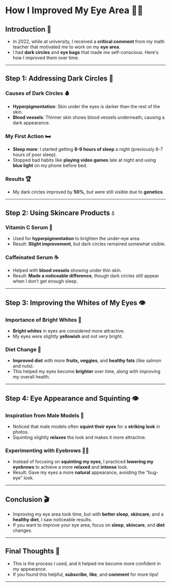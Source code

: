 # How I Improved My Eye Area 👀✨

## Introduction 🌟
- In 2022, while at university, I received a **critical comment** from my math teacher that motivated me to work on my **eye area**.
- I had **dark circles** and **eye bags** that made me self-conscious. Here's how I improved them over time.

---

## Step 1: Addressing Dark Circles 🔵

### Causes of Dark Circles 🩸
- **Hyperpigmentation**: Skin under the eyes is darker than the rest of the skin.
- **Blood vessels**: Thinner skin shows blood vessels underneath, causing a dark appearance.

### My First Action 🛏️
- **Sleep more**: I started getting **8-9 hours of sleep** a night (previously 6-7 hours of poor sleep).
- Stopped bad habits like **playing video games** late at night and using **blue light** on my phone before bed.

### Results 🏆
- My dark circles improved by **50%**, but were still visible due to **genetics**.

---

## Step 2: Using Skincare Products 💧

### Vitamin C Serum 🍊
- Used for **hyperpigmentation** to brighten the under-eye area.
- Result: **Slight improvement**, but dark circles remained somewhat visible.

### Caffeinated Serum ☕
- Helped with **blood vessels** showing under thin skin.
- Result: **Made a noticeable difference**, though dark circles still appear when I don’t get enough sleep.

---

## Step 3: Improving the Whites of My Eyes 👁️

### Importance of Bright Whites 🌟
- **Bright whites** in eyes are considered more attractive.
- My eyes were slightly **yellowish** and not very bright.

### Diet Change 🍎
- **Improved diet** with more **fruits, veggies**, and **healthy fats** (like salmon and nuts).
- This helped my eyes become **brighter** over time, along with improving my overall health.

---

## Step 4: Eye Appearance and Squinting 👁️

### Inspiration from Male Models 📸
- Noticed that male models often **squint their eyes** for a **striking look** in photos.
- Squinting slightly **relaxes** the look and makes it more attractive.

### Experimenting with Eyebrows 🧑‍🎤
- Instead of focusing on **squinting my eyes**, I practiced **lowering my eyebrows** to achieve a more **relaxed** and **intense** look.
- Result: Gave my eyes a more **natural** appearance, avoiding the "bug-eye" look.

---

## Conclusion 🎬

- Improving my eye area took time, but with **better sleep**, **skincare**, and a **healthy diet**, I saw noticeable results.
- If you want to improve your eye area, focus on **sleep**, **skincare**, and **diet** changes.
  
---

## Final Thoughts 💭
- This is the process I used, and it helped me become more confident in my appearance.
- If you found this helpful, **subscribe**, **like**, and **comment** for more tips!

--- 
